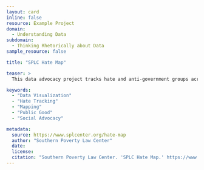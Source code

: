 ```yaml
---
layout: card
inline: false
resource: Example Project
domain:
  - Understanding Data
subdomain:
  - Thinking Rhetorically about Data
sample_resource: false

title: "SPLC Hate Map"

teaser: >
  This data advocacy project tracks hate and anti-government groups across the United States.

keywords:
  - "Data Visualization"
  - "Hate Tracking"
  - "Mapping"
  - "Public Good"
  - "Social Advocacy"

metadata:
  source: https://www.splcenter.org/hate-map
  author: "Southern Poverty Law Center"
  date:
  license:
  citation: "Southern Poverty Law Center. 'SPLC Hate Map.' https://www.splcenter.org/hate-map. Accessed on 20 June 2023."
---
```

